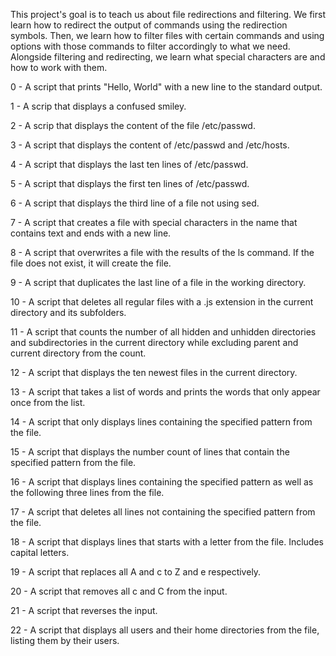 This project's goal is to teach us about file redirections and filtering. We first learn how to redirect the output of commands using the redirection symbols. Then, we learn how to filter files with certain commands and using options with those commands to filter accordingly to what we need. Alongside filtering and redirecting, we learn what special characters are and how to work with them.

0 - A script that prints "Hello, World" with a new line to the standard output.

1 - A scrip that displays a confused smiley.

2 - A scrip that displays the content of the file /etc/passwd.

3 - A script that displays the content of /etc/passwd and /etc/hosts.

4 - A script that displays the last ten lines of /etc/passwd.

5 - A script that displays the first ten lines of /etc/passwd.

6 - A script that displays the third line of a file not using sed.

7 - A script that creates a file with special characters in the name that contains text and ends with a new line.

8 - A script that overwrites a file with the results of the ls command. If the file does not exist, it will create the file.

9 - A script that duplicates the last line of a file in the working directory.

10 - A script that deletes all regular files with a .js extension in the current directory and its subfolders.

11 - A script that counts the number of all hidden and unhidden directories and subdirectories in the current directory while excluding parent and current directory from the count.

12 - A script that displays the ten newest files in the current directory.

13 - A script that takes a list of words and prints the words that only appear once from the list.

14 - A script that only displays lines containing the specified pattern from the file.

15 - A script that displays the number count of lines that contain the specified pattern from the file.

16 - A script that displays lines containing the specified pattern as well as the following three lines from the file.

17 - A script that deletes all lines not containing the specified pattern from the file.

18 - A script that displays lines that starts with a letter from the file. Includes capital letters.

19 - A script that replaces all A and c to Z and e respectively.

20 - A script that removes all c and C from the input.

21 - A script that reverses the input.

22 - A script that displays all users and their home directories from the file, listing them by their users.